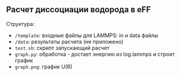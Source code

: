 ## Расчет диссоциации водорода в eFF
Структура:
- ```/template```: входные файлы для LAMMPS: in и data файлы
- ```/data```: результаты расчета (не приложено)
- ```test.sh```: скрипт запускающий расчет
- ```graph.py```: обработка - достает энергию из log.lammps и строит график
- ```graph.png```: график U(R)
